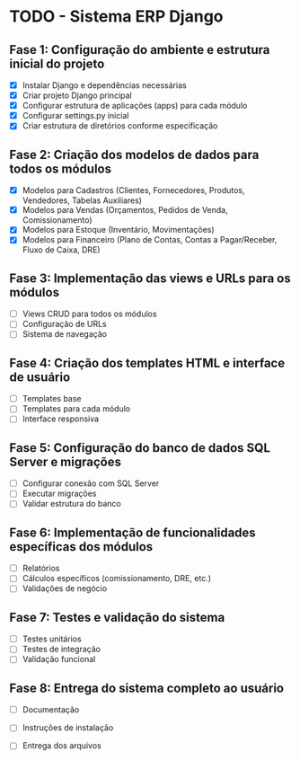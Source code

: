 # TODO - Sistema ERP Django

## Fase 1: Configuração do ambiente e estrutura inicial do projeto
- [x] Instalar Django e dependências necessárias
- [x] Criar projeto Django principal
- [x] Configurar estrutura de aplicações (apps) para cada módulo
- [x] Configurar settings.py inicial
- [x] Criar estrutura de diretórios conforme especificação

## Fase 2: Criação dos modelos de dados para todos os módulos
- [x] Modelos para Cadastros (Clientes, Fornecedores, Produtos, Vendedores, Tabelas Auxiliares)
- [x] Modelos para Vendas (Orçamentos, Pedidos de Venda, Comissionamento)
- [x] Modelos para Estoque (Inventário, Movimentações)
- [x] Modelos para Financeiro (Plano de Contas, Contas a Pagar/Receber, Fluxo de Caixa, DRE)

## Fase 3: Implementação das views e URLs para os módulos
- [ ] Views CRUD para todos os módulos
- [ ] Configuração de URLs
- [ ] Sistema de navegação

## Fase 4: Criação dos templates HTML e interface de usuário
- [ ] Templates base
- [ ] Templates para cada módulo
- [ ] Interface responsiva

## Fase 5: Configuração do banco de dados SQL Server e migrações
- [ ] Configurar conexão com SQL Server
- [ ] Executar migrações
- [ ] Validar estrutura do banco

## Fase 6: Implementação de funcionalidades específicas dos módulos
- [ ] Relatórios
- [ ] Cálculos específicos (comissionamento, DRE, etc.)
- [ ] Validações de negócio

## Fase 7: Testes e validação do sistema
- [ ] Testes unitários
- [ ] Testes de integração
- [ ] Validação funcional

## Fase 8: Entrega do sistema completo ao usuário
- [ ] Documentação
- [ ] Instruções de instalação
- [ ] Entrega dos arquivos

